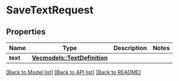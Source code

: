 # SaveTextRequest

## Properties

Name | Type | Description | Notes
------------ | ------------- | ------------- | -------------
**text** | [**Vec<models::TextDefinition>**](TextDefinition.md) |  | 

[[Back to Model list]](../README.md#documentation-for-models) [[Back to API list]](../README.md#documentation-for-api-endpoints) [[Back to README]](../README.md)


